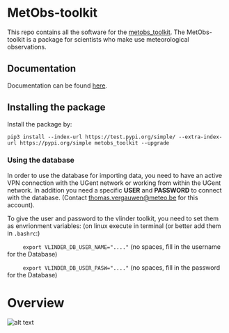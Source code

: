 # MetObs-toolkit

This repo contains all the software for the [metobs_toolkit](https://test.pypi.org/project/metobs-toolkit/).
The MetObs-toolkit is a package for scientists who make use meteorological observations.
## Documentation ##
Documentation can be found [here](https://vergauwenthomas.github.io/vlinder_toolkit/).

## Installing the package
Install the package by:

`pip3 install --index-url https://test.pypi.org/simple/ --extra-index-url https://pypi.org/simple metobs_toolkit --upgrade`


### Using the database
In order to use the database for importing data, you need to have an active VPN connection with the UGent network or working from within the UGent network.
In addition you need a specific **USER** and **PASSWORD** to connect with the database. (Contact thomas.vergauwen@meteo.be for this account).

To give the user and password to the vlinder toolkit, you need to set them as envrionment variables:
(on linux execute in terminal (or better add them in  `.bashrc`:)

 `     export VLINDER_DB_USER_NAME="...."` (no spaces, fill in the username for the Database)


 `     export VLINDER_DB_USER_PASW="...."` (no spaces, fill in the password for the Database)


 # Overview
 ![alt text](https://github.com/vergauwenthomas/vlinder_toolkit/blob/master/examples/overview_fig.png?raw=true)
